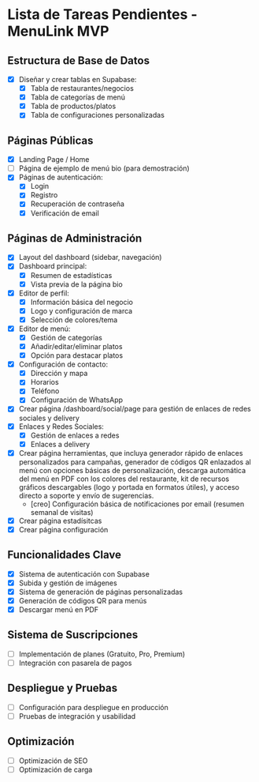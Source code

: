 # Lista de Tareas Pendientes - MenuLink MVP

## Estructura de Base de Datos
- [x] Diseñar y crear tablas en Supabase:
  - [x] Tabla de restaurantes/negocios
  - [x] Tabla de categorías de menú
  - [x] Tabla de productos/platos
  - [x] Tabla de configuraciones personalizadas

## Páginas Públicas
- [x] Landing Page / Home
- [ ] Página de ejemplo de menú bio (para demostración)
- [x] Páginas de autenticación:
  - [x] Login
  - [x] Registro
  - [x] Recuperación de contraseña
  - [x] Verificación de email

## Páginas de Administración
- [x] Layout del dashboard (sidebar, navegación)
- [x] Dashboard principal:
  - [x] Resumen de estadísticas
  - [x] Vista previa de la página bio
- [x] Editor de perfil:
  - [x] Información básica del negocio
  - [x] Logo y configuración de marca
  - [x] Selección de colores/tema
- [x] Editor de menú:
  - [x] Gestión de categorías
  - [x] Añadir/editar/eliminar platos
  - [x] Opción para destacar platos
- [x] Configuración de contacto:
  - [x] Dirección y mapa
  - [x] Horarios
  - [x] Teléfono
  - [x] Configuración de WhatsApp
- [x] Crear página /dashboard/social/page para gestión de enlaces de redes sociales y delivery
- [x] Enlaces y Redes Sociales:
  - [x] Gestión de enlaces a redes
  - [x] Enlaces a delivery
- [x] Crear página herramientas, que incluya generador rápido de enlaces personalizados para campañas, generador de códigos QR enlazados al menú con opciones básicas de personalización, descarga automática del menú en PDF con los colores del restaurante, kit de recursos gráficos descargables (logo y portada en formatos útiles), y acceso directo a soporte y envío de sugerencias.  
    - [creo] Configuración básica de notificaciones por email (resumen semanal de visitas)
- [x] Crear página estadísitcas
- [x] Crear página configuración

## Funcionalidades Clave
- [x] Sistema de autenticación con Supabase
- [x] Subida y gestión de imágenes
- [x] Sistema de generación de páginas personalizadas
- [x] Generación de códigos QR para menús
- [x] Descargar menú en PDF

## Sistema de Suscripciones
- [ ] Implementación de planes (Gratuito, Pro, Premium)
- [ ] Integración con pasarela de pagos

## Despliegue y Pruebas
- [ ] Configuración para despliegue en producción
- [ ] Pruebas de integración y usabilidad

## Optimización
- [ ] Optimización de SEO
- [ ] Optimización de carga